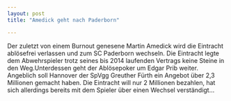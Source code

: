 ```yaml
---
layout: post
title: "Amedick geht nach Paderborn"

---
```


Der zuletzt von einem Burnout genesene Martin Amedick wird die Eintracht ablösefrei verlassen und zum SC Paderborn wechseln. Die Eintracht legte dem Abwehrspieler trotz seines bis 2014 laufenden Vertrags keine Steine in den Weg.Unterdessen geht der Ablösepoker um Edgar Prib weiter. Angeblich soll Hannover der SpVgg Greuther Fürth ein Angebot über 2,3 Millionen gemacht haben. Die Eintracht will nur 2 Millionen bezahlen, hat sich allerdings bereits mit dem Spieler über einen Wechsel verständigt...


